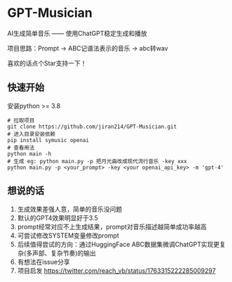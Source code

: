 # GPT-Musician
AI生成简单音乐 —— 使用ChatGPT稳定生成和播放

项目思路：Prompt -> ABC记谱法表示的音乐 -> abc转wav

喜欢的话点个Star支持一下！



## 快速开始
安装python >= 3.8
```shell
# 拉取项目 
git clone https://github.com/jiran214/GPT-Musician.git
# 进入目录安装依赖
pip install symusic openai
# 查看用法
python main -h
# 生成 eg: python main.py -p 把月光曲改成现代流行音乐 -key xxx
python main.py -p <your_prompt> -key <your openai_api_key> -m 'gpt-4'
```

## 想说的话
1. 生成效果差强人意，简单的音乐没问题
2. 默认的GPT4效果明显好于3.5
3. prompt经常对应不上生成结果，prompt对音乐描述越简单成功率越高
4. 可尝试修改SYSTEM变量修改prompt
5. 后续值得尝试的方向：通过HuggingFace ABC数据集微调ChatGPT实现更复杂(多声部、复杂节奏)的输出
6. 有想法在issue分享
7. 项目启发 https://twitter.com/reach_vb/status/1763315222285009297